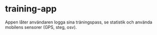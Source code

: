 # training-app
Appen låter användaren logga sina träningspass, se statistik och använda mobilens sensorer (GPS, steg, osv).
